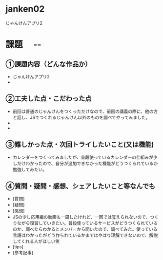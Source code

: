 

# janken02
じゃんけんアプリ2
# 課題　 --

## ①課題内容（どんな作品か）
- じゃんけんアプリ2
- 
## ②工夫した点・こだわった点
- 前回は普通のじゃんけんをつくっただけなので、前回の講義の際に、他の方と話し、JSでつくれるじゃんけん以外のものを調べてやってみました。
- 
- 

## ③難しかった点・次回トライしたいこと(又は機能)
- カレンダーをつくってみましたが、普段使っているカレンダーの仕組みが少しだけわかったので、自分が追加できなかった機能がどうつくられているか勉強してみたい。

## ④質問・疑問・感想、シェアしたいこと等なんでも
- [質問]
- [疑問]
- [感想]
- JSの少し応用編の動画も一周したけれど、一回では覚えられないので、つくりながら復習していきたい。普段使っているサービスがどうつくられているのか、調べたらわかるとメンバーから聞いたので、調べてみた。使っている言語はわかったがどう作られているかまではやはり理解できないので、解説してくれる人がほしい笑
- [tips]
- [参考記事]
